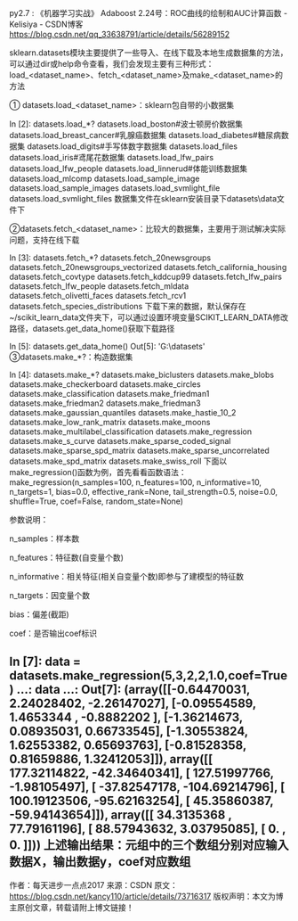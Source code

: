 py2.7 : 《机器学习实战》 Adaboost 2.24号：ROC曲线的绘制和AUC计算函数 - Kelisiya - CSDN博客 https://blog.csdn.net/qq_33638791/article/details/56289152

sklearn.datasets模块主要提供了一些导入、在线下载及本地生成数据集的方法，可以通过dir或help命令查看，我们会发现主要有三种形式：load_<dataset_name>、fetch_<dataset_name>及make_<dataset_name>的方法

① datasets.load_<dataset_name>：sklearn包自带的小数据集

In [2]: datasets.load_*?
datasets.load_boston#波士顿房价数据集
datasets.load_breast_cancer#乳腺癌数据集
datasets.load_diabetes#糖尿病数据集
datasets.load_digits#手写体数字数据集
datasets.load_files
datasets.load_iris#鸢尾花数据集
datasets.load_lfw_pairs
datasets.load_lfw_people
datasets.load_linnerud#体能训练数据集
datasets.load_mlcomp
datasets.load_sample_image
datasets.load_sample_images
datasets.load_svmlight_file
datasets.load_svmlight_files
数据集文件在sklearn安装目录下datasets\data文件下



②datasets.fetch_<dataset_name>：比较大的数据集，主要用于测试解决实际问题，支持在线下载

In [3]: datasets.fetch_*?
datasets.fetch_20newsgroups
datasets.fetch_20newsgroups_vectorized
datasets.fetch_california_housing
datasets.fetch_covtype
datasets.fetch_kddcup99
datasets.fetch_lfw_pairs
datasets.fetch_lfw_people
datasets.fetch_mldata
datasets.fetch_olivetti_faces
datasets.fetch_rcv1
datasets.fetch_species_distributions
下载下来的数据，默认保存在~/scikit_learn_data文件夹下，可以通过设置环境变量SCIKIT_LEARN_DATA修改路径，datasets.get_data_home()获取下载路径

In [5]: datasets.get_data_home()
Out[5]: 'G:\\datasets'
③datasets.make_*?：构造数据集

In [4]: datasets.make_*?
datasets.make_biclusters
datasets.make_blobs
datasets.make_checkerboard
datasets.make_circles
datasets.make_classification
datasets.make_friedman1
datasets.make_friedman2
datasets.make_friedman3
datasets.make_gaussian_quantiles
datasets.make_hastie_10_2
datasets.make_low_rank_matrix
datasets.make_moons
datasets.make_multilabel_classification
datasets.make_regression
datasets.make_s_curve
datasets.make_sparse_coded_signal
datasets.make_sparse_spd_matrix
datasets.make_sparse_uncorrelated
datasets.make_spd_matrix
datasets.make_swiss_roll
下面以make_regression()函数为例，首先看看函数语法：
make_regression(n_samples=100, n_features=100, n_informative=10, n_targets=1, bias=0.0, effective_rank=None, tail_strength=0.5, noise=0.0, shuffle=True, coef=False, random_state=None)

参数说明：

n_samples：样本数

n_features：特征数(自变量个数)

n_informative：相关特征(相关自变量个数)即参与了建模型的特征数

n_targets：因变量个数

bias：偏差(截距)

coef：是否输出coef标识

In [7]: data = datasets.make_regression(5,3,2,2,1.0,coef=True)
   ...: data
   ...:
Out[7]:
(array([[-0.64470031,  2.24028402, -2.26147027],
        [-0.09554589,  1.4653344 , -0.8882202 ],
        [-1.36214673,  0.08935031,  0.66733545],
        [-1.30553824,  1.62553382,  0.65693763],
        [-0.81528358,  0.81659886,  1.32412053]]),
 array([[ 177.32114822,  -42.34640341],
        [ 127.51997766,   -1.98105497],
        [ -37.82547178, -104.69214796],
        [ 100.19123506,  -95.62163254],
        [  45.35860387,  -59.94143654]]),
 array([[ 34.3135368 ,  77.79161196],
        [ 88.57943632,   3.03795085],
        [  0.        ,   0.        ]]))
上述输出结果：元组中的三个数组分别对应输入数据X，输出数据y，coef对应数组
--------------------- 
作者：每天进步一点点2017 
来源：CSDN 
原文：https://blog.csdn.net/kancy110/article/details/73716317 
版权声明：本文为博主原创文章，转载请附上博文链接！